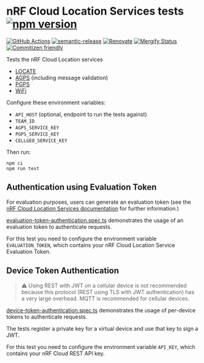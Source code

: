 # nRF Cloud Location Services tests [![npm version](https://img.shields.io/npm/v/@nordicsemiconductor/nrfcloud-location-services-tests.svg)](https://www.npmjs.com/package/@nordicsemiconductor/nrfcloud-location-services-tests)

[![GitHub Actions](https://github.com/NordicSemiconductor/nrfcloud-location-services-tests-js/workflows/Test%20and%20Release/badge.svg)](https://github.com/NordicSemiconductor/nrfcloud-location-services-tests-js/actions)
[![semantic-release](https://img.shields.io/badge/%20%20%F0%9F%93%A6%F0%9F%9A%80-semantic--release-e10079.svg)](https://github.com/semantic-release/semantic-release)
[![Renovate](https://img.shields.io/badge/renovate-enabled-brightgreen.svg)](https://renovatebot.com)
[![Mergify Status](https://img.shields.io/endpoint.svg?url=https://api.mergify.com/v1/badges/NordicSemiconductor/nrfcloud-location-services-tests-js)](https://mergify.io)
[![Commitizen friendly](https://img.shields.io/badge/commitizen-friendly-brightgreen.svg)](http://commitizen.github.io/cz-cli/)

Tests the nRF Cloud Location services

- [LOCATE](https://api.nrfcloud.com/v1#tag/Cell-Location)
- [AGPS](https://api.nrfcloud.com/v1#tag/Assisted-GPS/operation/GetAssistanceData)
  (including message validation)
- [PGPS](https://api.nrfcloud.com/v1#tag/Predicted-GPS)
- [WiFi](https://api.nrfcloud.com/v1#tag/Wi-Fi-Location)

Configure these environment variables:

- `API_HOST` (optional, endpoint to run the tests against)
- `TEAM_ID`
- `AGPS_SERVICE_KEY`
- `PGPS_SERVICE_KEY`
- `CELLGEO_SERVICE_KEY`

Then run:

    npm ci
    npm run test

## Authentication using Evaluation Token

For evaluation purposes, users can generate an evaluation token (see the
[nRF Cloud Location Services documentation](https://docs.nrfcloud.com/AccountAndTeamManagement/AuthenticationAndAuthorization/TokensAndKeys/)
for further information.)

[evaluation-token-authentication.spec.ts](./api-verification/evaluation-token-authentication.spec.ts)
demonstrates the usage of an evaluation token to authenticate requests.

For this test you need to configure the environment variable `EVALUATION_TOKEN`,
which contains your nRF Cloud Location Service Evaluation Token.

## Device Token Authentication

> :warning: Using REST with JWT on a cellular device is not recommended because
> this protocol (REST using TLS with JWT authentication) has a very large
> overhead. MQTT is recommended for cellular devices.

[device-token-authentication.spec.ts](./api-verification/device-token-authentication.spec.ts)
demonstrates the usage of per-device tokens to authenticate requests.

The tests register a private key for a virtual device and use that key to sign a
JWT.

For this test you need to configure the environment variable `API_KEY`, which
contains your nRF Cloud REST API key.

